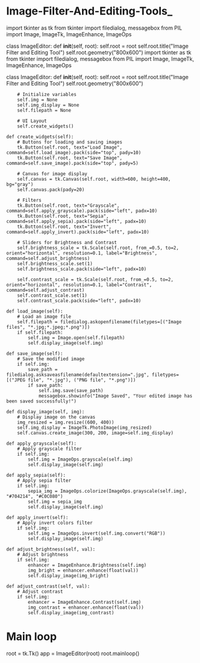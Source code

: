 # Image-Filter-And-Editing-Tools_
import tkinter as tk
from tkinter import filedialog, messagebox
from PIL import Image, ImageTk, ImageEnhance, ImageOps

class ImageEditor:
    def __init__(self, root):
        self.root = root
        self.root.title("Image Filter and Editing Tool")
        self.root.geometry("800x600")
import tkinter as tk
from tkinter import filedialog, messagebox
from PIL import Image, ImageTk, ImageEnhance, ImageOps

class ImageEditor:
    def __init__(self, root):
        self.root = root
        self.root.title("Image Filter and Editing Tool")
        self.root.geometry("800x600")
        
        # Initialize variables
        self.img = None
        self.img_display = None
        self.filepath = None

        # UI Layout
        self.create_widgets()

    def create_widgets(self):
        # Buttons for loading and saving images
        tk.Button(self.root, text="Load Image", command=self.load_image).pack(side="top", pady=10)
        tk.Button(self.root, text="Save Image", command=self.save_image).pack(side="top", pady=5)
        
        # Canvas for image display
        self.canvas = tk.Canvas(self.root, width=600, height=400, bg="gray")
        self.canvas.pack(pady=20)

        # Filters
        tk.Button(self.root, text="Grayscale", command=self.apply_grayscale).pack(side="left", padx=10)
        tk.Button(self.root, text="Sepia", command=self.apply_sepia).pack(side="left", padx=10)
        tk.Button(self.root, text="Invert", command=self.apply_invert).pack(side="left", padx=10)

        # Sliders for Brightness and Contrast
        self.brightness_scale = tk.Scale(self.root, from_=0.5, to=2, orient="horizontal", resolution=0.1, label="Brightness", command=self.adjust_brightness)
        self.brightness_scale.set(1)
        self.brightness_scale.pack(side="left", padx=10)

        self.contrast_scale = tk.Scale(self.root, from_=0.5, to=2, orient="horizontal", resolution=0.1, label="Contrast", command=self.adjust_contrast)
        self.contrast_scale.set(1)
        self.contrast_scale.pack(side="left", padx=10)

    def load_image(self):
        # Load an image file
        self.filepath = filedialog.askopenfilename(filetypes=[("Image files", "*.jpg;*.jpeg;*.png")])
        if self.filepath:
            self.img = Image.open(self.filepath)
            self.display_image(self.img)

    def save_image(self):
        # Save the modified image
        if self.img:
            save_path = filedialog.asksaveasfilename(defaultextension=".jpg", filetypes=[("JPEG file", "*.jpg"), ("PNG file", "*.png")])
            if save_path:
                self.img.save(save_path)
                messagebox.showinfo("Image Saved", "Your edited image has been saved successfully!")

    def display_image(self, img):
        # Display image on the canvas
        img_resized = img.resize((600, 400))
        self.img_display = ImageTk.PhotoImage(img_resized)
        self.canvas.create_image(300, 200, image=self.img_display)

    def apply_grayscale(self):
        # Apply grayscale filter
        if self.img:
            self.img = ImageOps.grayscale(self.img)
            self.display_image(self.img)

    def apply_sepia(self):
        # Apply sepia filter
        if self.img:
            sepia_img = ImageOps.colorize(ImageOps.grayscale(self.img), "#704214", "#C0C080")
            self.img = sepia_img
            self.display_image(self.img)

    def apply_invert(self):
        # Apply invert colors filter
        if self.img:
            self.img = ImageOps.invert(self.img.convert("RGB"))
            self.display_image(self.img)

    def adjust_brightness(self, val):
        # Adjust brightness
        if self.img:
            enhancer = ImageEnhance.Brightness(self.img)
            img_bright = enhancer.enhance(float(val))
            self.display_image(img_bright)

    def adjust_contrast(self, val):
        # Adjust contrast
        if self.img:
            enhancer = ImageEnhance.Contrast(self.img)
            img_contrast = enhancer.enhance(float(val))
            self.display_image(img_contrast)

# Main loop
root = tk.Tk()
app = ImageEditor(root)
root.mainloop()

